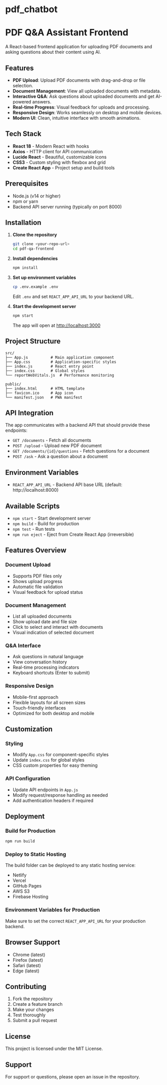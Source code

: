 # pdf_chatbot
# PDF Q&A Assistant Frontend

A React-based frontend application for uploading PDF documents and asking questions about their content using AI.

## Features

- **PDF Upload**: Upload PDF documents with drag-and-drop or file selection.
- **Document Management**: View all uploaded documents with metadata.
- **Interactive Q&A**: Ask questions about uploaded documents and get AI-powered answers.
- **Real-time Progress**: Visual feedback for uploads and processing.
- **Responsive Design**: Works seamlessly on desktop and mobile devices.
- **Modern UI**: Clean, intuitive interface with smooth animations.

## Tech Stack

- **React 18** - Modern React with hooks
- **Axios** - HTTP client for API communication
- **Lucide React** - Beautiful, customizable icons
- **CSS3** - Custom styling with flexbox and grid
- **Create React App** - Project setup and build tools

## Prerequisites

- Node.js (v14 or higher)
- npm or yarn
- Backend API server running (typically on port 8000)

## Installation

1. **Clone the repository**
   ```bash
   git clone <your-repo-url>
   cd pdf-qa-frontend
   ```

2. **Install dependencies**
   ```bash
   npm install
   ```

3. **Set up environment variables**
   ```bash
   cp .env.example .env
   ```
   Edit `.env` and set `REACT_APP_API_URL` to your backend URL.

4. **Start the development server**
   ```bash
   npm start
   ```

   The app will open at [http://localhost:3000](http://localhost:3000)

## Project Structure

```
src/
├── App.js          # Main application component
├── App.css         # Application-specific styles
├── index.js        # React entry point
├── index.css       # Global styles
└── reportWebVitals.js  # Performance monitoring

public/
├── index.html      # HTML template
├── favicon.ico     # App icon
└── manifest.json   # PWA manifest
```

## API Integration

The app communicates with a backend API that should provide these endpoints:

- `GET /documents` - Fetch all documents
- `POST /upload` - Upload new PDF document
- `GET /documents/{id}/questions` - Fetch questions for a document
- `POST /ask` - Ask a question about a document

## Environment Variables

- `REACT_APP_API_URL` - Backend API base URL (default: http://localhost:8000)

## Available Scripts

- `npm start` - Start development server
- `npm build` - Build for production
- `npm test` - Run tests
- `npm run eject` - Eject from Create React App (irreversible)

## Features Overview

### Document Upload
- Supports PDF files only
- Shows upload progress
- Automatic file validation
- Visual feedback for upload status

### Document Management
- List all uploaded documents
- Show upload date and file size
- Click to select and interact with documents
- Visual indication of selected document

### Q&A Interface
- Ask questions in natural language
- View conversation history
- Real-time processing indicators
- Keyboard shortcuts (Enter to submit)

### Responsive Design
- Mobile-first approach
- Flexible layouts for all screen sizes
- Touch-friendly interfaces
- Optimized for both desktop and mobile

## Customization

### Styling
- Modify `App.css` for component-specific styles
- Update `index.css` for global styles
- CSS custom properties for easy theming

### API Configuration
- Update API endpoints in `App.js`
- Modify request/response handling as needed
- Add authentication headers if required

## Deployment

### Build for Production
```bash
npm run build
```

### Deploy to Static Hosting
The build folder can be deployed to any static hosting service:
- Netlify
- Vercel
- GitHub Pages
- AWS S3
- Firebase Hosting

### Environment Variables for Production
Make sure to set the correct `REACT_APP_API_URL` for your production backend.

## Browser Support

- Chrome (latest)
- Firefox (latest)
- Safari (latest)
- Edge (latest)

## Contributing

1. Fork the repository
2. Create a feature branch
3. Make your changes
4. Test thoroughly
5. Submit a pull request

## License

This project is licensed under the MIT License.

## Support

For support or questions, please open an issue in the repository.
